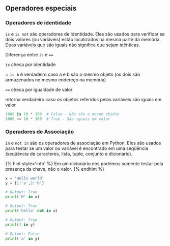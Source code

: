 ## Operadores especiais

### Operadores de identidade

`is` e `is not` são operadores de identidade. Eles são usados para verificar se dois valores (ou variáveis) estão localizados na mesma parte da memória. Duas variáveis que são iguais não significa que sejam idênticas.

Diferença entre `is` e `==`

`is` checa por identidade

`a is b` é verdadeiro caso a e b são o mesmo objeto (os dois são armazenados no mesmo endereço na memória)

`==` checa por igualdade de valor

retorna verdadeiro caso os objetos referidos pelas variáveis são iguais em valor

```python
1000 is 10 * 100  # False - Não são o mesmo objeto
1000 == 10 * 100  # True - São iguais em valor
```

### Operadores de Associação

`in` e `not in` são os operadores de associação em Python. Eles são usados para testar se um valor ou variável é encontrado em uma seqüência (seqüência de caracteres, lista, tuple, conjunto e dicionário).

{% hint style='info' %}
Em um dicionário nós podemos somente testar pela presença da chave, não o valor.
{% endhint %}

```python
x = 'Hello world'
y = {1:'a',2:'b'}

# Output: True
print('H' in x)

# Output: True
print('hello' not in x)

# Output: True
print(1 in y)

# Output: False
print('a' in y)
```

